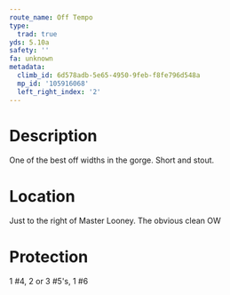 ```yaml
---
route_name: Off Tempo
type:
  trad: true
yds: 5.10a
safety: ''
fa: unknown
metadata:
  climb_id: 6d578adb-5e65-4950-9feb-f8fe796d548a
  mp_id: '105916068'
  left_right_index: '2'
---
```

# Description
One of the best off widths in the gorge. Short and stout.

# Location
Just to the right of Master Looney. The obvious clean OW

# Protection
1 #4, 2 or 3 #5's, 1 #6
